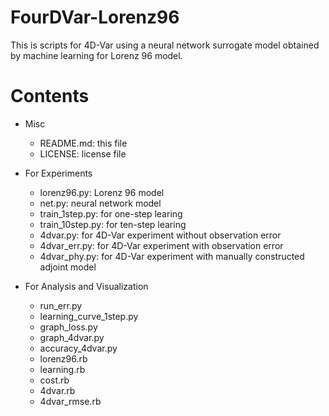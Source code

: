 # FourDVar-Lorenz96

This is scripts for 4D-Var using a neural network surrogate model obtained by machine learning for Lorenz 96 model.


# Contents

* Misc
  * README.md: this file
  * LICENSE: license file

* For Experiments
  * lorenz96.py: Lorenz 96 model
  * net.py: neural network model
  * train_1step.py: for one-step learing
  * train_10step.py: for ten-step learing
  * 4dvar.py: for 4D-Var experiment without observation error
  * 4dvar_err.py: for 4D-Var experiment with observation error
  * 4dvar_phy.py: for 4D-Var experiment with manually constructed adjoint model

* For Analysis and Visualization
  * run_err.py
  * learning_curve_1step.py
  * graph_loss.py
  * graph_4dvar.py
  * accuracy_4dvar.py
  * lorenz96.rb
  * learning.rb
  * cost.rb
  * 4dvar.rb
  * 4dvar_rmse.rb

